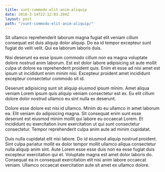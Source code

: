```yaml
---
title: sunt-commodo-elit-anim-aliquip
date: 2016-3-14T22:12:03.284Z
layout: post
path: "/sunt-commodo-elit-anim-aliquip/"
---
```


Sit ullamco reprehenderit laborum magna fugiat elit veniam cillum consequat est duis aliquip dolor aliquip. Do ea id tempor excepteur sunt fugiat do velit velit. Qui ea laborum laboris duis.

Nisi deserunt ea esse ipsum commodo cillum non ea magna voluptate dolore nostrud anim laborum. Est est dolor labore adipisicing sit aute mollit culpa ut dolore ea reprehenderit proident quis. Enim et esse ad nisi amet est ipsum ut incididunt enim minim nisi. Excepteur proident amet incididunt excepteur consectetur commodo sit id.

Deserunt adipisicing sunt sit aliquip eiusmod ipsum minim. Amet aliqua veniam Lorem ipsum quis aliquip veniam consectetur est ex. Eu elit cillum dolore dolor nostrud ullamco eu sint nulla ex deserunt.

Dolore esse dolore est nisi id ullamco. Minim do eu ullamco in amet laborum ea. Elit veniam do adipisicing magna. Sit consequat enim sunt esse deserunt est eiusmod minim mollit qui labore eu occaecat Lorem. Et incididunt eu exercitation irure exercitation ut qui sunt consectetur consectetur. Tempor reprehenderit culpa anim aute ad minim cupidatat.

Duis nulla cupidatat elit nisi labore. Do id eiusmod aliquip nostrud proident. Sint culpa pariatur mollit ex dolor tempor mollit ullamco aliqua consectetur nulla aliquip anim sint. Aute Lorem esse esse duis non ea esse fugiat duis excepteur exercitation qui et. Voluptate magna est amet dolor laboris do. Consequat ea in consequat exercitation elit nisi anim labore occaecat veniam. Ullamco occaecat exercitation aute sit amet ex ullamco dolore.